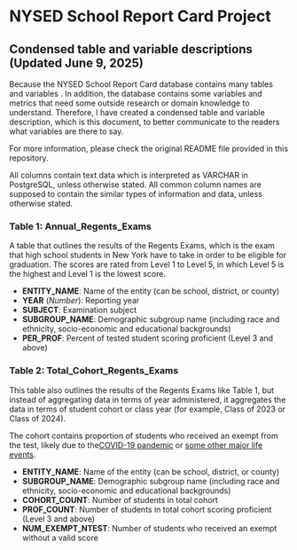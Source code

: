 # NYSED School Report Card Project

## Condensed table and variable descriptions (Updated June 9, 2025)

Because the NYSED School Report Card database contains many tables and variables . In addition, the database contains some variables and metrics that need some outside research or domain knowledge to understand. Therefore, I have created a condensed table and variable description, which is this document, to better communicate to the readers what variables are there to say.

For more information, please check the original README file provided in this repository.

All columns contain text data which is interpreted as VARCHAR in PostgreSQL, unless otherwise stated. All common column names are supposed to contain the similar types of information and data, unless otherwise stated.

### Table 1: Annual_Regents_Exams

A table that outlines the results of the Regents Exams, which is the exam that high school students in New York have to take in order to be eligible for graduation. The scores are rated from Level 1 to Level 5, in which Level 5 is the highest and Level 1 is the lowest score.

- **ENTITY_NAME**: Name of the entity (can be school, district, or county)
- **YEAR** (*Number*): Reporting year
- **SUBJECT**: Examination subject
- **SUBGROUP_NAME**: Demographic subgroup name (including race and ethnicity, socio-economic and educational backgrounds)
- **PER_PROF**: Percent of tested student scoring proficient (Level 3 and above)

### Table 2: Total_Cohort_Regents_Exams

This table also outlines the results of the Regents Exams like Table 1, but instead of aggregating data in terms of year administered, it aggregates the data in terms of student cohort or class year (for example, Class of 2023 or Class of 2024).

The cohort contains proportion of students who received an exempt from the test, likely due to the[COVID-19 pandemic](https://www.nysed.gov/sites/default/files/programs/curriculum-instruction/exemptionflyer.pdf) or [some other major life events](https://www.nysed.gov/grad-measures/news/exemptions-diploma-assessment-requirements-major-life-events).

- **ENTITY_NAME**: Name of the entity (can be school, district, or county)
- **SUBGROUP_NAME**: Demographic subgroup name (including race and ethnicity, socio-economic and educational backgrounds)
- **COHORT_COUNT**: Number of students in total cohort
- **PROF_COUNT**: Number of students in total cohort scoring proficient (Level 3 and above)
- **NUM_EXEMPT_NTEST**: Number of students who received an exempt without a valid score
